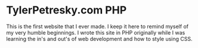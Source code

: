 # TylerPetresky.com PHP

This is the first website that I ever made. I keep it here to remind myself of my very humble beginnings. I wrote this site in PHP originally while I was learning the in's and out's of web development and how to style using CSS.
